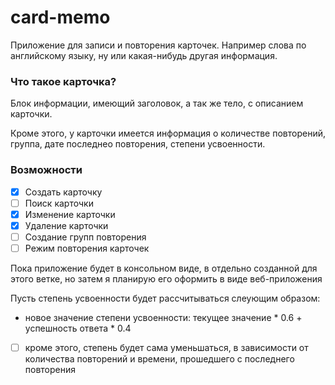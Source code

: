 # card-memo
Приложение для записи и повторения карточек. 
Например слова по английскому языку, ну или какая-нибудь другая информация.

### Что такое карточка?
Блок информации, имеющий заголовок, а так же тело, с описанием карточки.

Кроме этого, у карточки имеется информация о количестве повторений, группа,
дате последнео повторения, степени усвоенности.

### Возможности
- [x] Создать карточку
- [ ] Поиск карточки
- [x] Изменение карточки
- [x] Удаление карточки
- [ ] Создание групп повторения
- [ ] Режим повторения карточек

Пока приложение будет в консольном виде, в отдельно созданной для этого ветке, но затем я планирую его оформить в виде веб-приложения

Пусть степень усвоенности будет рассчитываться слеующим образом:
- новое значение степени усвоенности: текущее значение * 0.6 + успешность ответа * 0.4
- [ ] кроме этого, степень будет сама уменьшаться, в зависимости от количества повторений и времени, прошедшего с последнего повторения